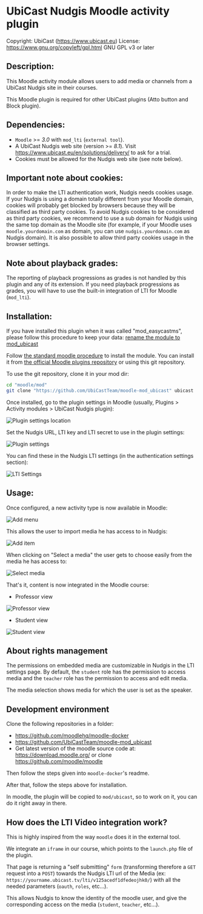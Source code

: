 UbiCast Nudgis Moodle activity plugin
=====================================

Copyright: UbiCast (https://www.ubicast.eu)
License: https://www.gnu.org/copyleft/gpl.html GNU GPL v3 or later


Description:
------------

This Moodle activity module allows users to add media or channels from a UbiCast Nudgis site in their courses.

This Moodle plugin is required for other UbiCast plugins (Atto button and Block plugin).


Dependencies:
-------------

* `Moodle` >= *3.0* with `mod_lti` (`external tool`).
* A UbiCast Nudgis web site (version >= *8.1*). Visit https://www.ubicast.eu/en/solutions/delivery/ to ask for a trial.
* Cookies must be allowed for the Nudgis web site (see note below).


Important note about cookies:
-----------------------------

In order to make the LTI authentication work, Nudgis needs cookies usage.
If your Nudgis is using a domain totally different from your Moodle domain, cookies will probably get blocked by browsers because they will be classified as third party cookies.
To avoid Nudgis cookies to be considered as third party cookies, we recommend to use a sub domain for Nudgis using the same top domain as the Moodle site (for example, if your Moodle uses `moodle.yourdomain.com` as domain, you can use `nudgis.yourdomain.com` as Nudgis domain).
It is also possible to allow third party cookies usage in the browser settings.


Note about playback grades:
---------------------------

The reporting of playback progressions as grades is not handled by this plugin and any of its extension.
If you need playback progressions as grades, you will have to use the built-in integration of LTI for Moodle (`mod_lti`).


Installation:
-------------

If you have installed this plugin when it was called "mod_easycastms", please follow this procedure to keep your data:
[rename the module to mod_ubicast](how%20to%20rename%20plugin.md)

Follow [the standard moodle procedure](https://docs.moodle.org/30/en/Installing_plugins) to install the module. You can install it from [the official Moodle plugins repository](https://moodle.org/plugins/view.php?plugin=mod_ubicast) or using this git repository.

To use the git repository, clone it in your mod dir:

```bash
cd "moodle/mod"
git clone "https://github.com/UbiCastTeam/moodle-mod_ubicast" ubicast
```

Once installed, go to the plugin settings in Moodle (usually, Plugins > Activity modules > UbiCast Nudgis plugin):

![Plugin settings location](../assets/plugin-location.png?_=1)

Set the Nudgis URL, LTI key and LTI secret to use in the plugin settings:

![Plugin settings](../assets/plugin-settings.png?_=1)

You can find these in the Nudgis LTI settings (in the authentication settings section):

![LTI Settings](../assets/lti-settings.png?_=1)


Usage:
------

Once configured, a new activity type is now available in Moodle:

![Add menu](../assets/add-menu.png?_=1)

This allows the user to import media he has access to in Nudgis:

![Add item](../assets/add-item.png?_=1)

When clicking on "Select a media" the user gets to choose easily from the media he has access to:

![Select media](../assets/select-media.png?_=1)

That's it, content is now integrated in the Moodle course:

* Professor view

![Professor view](../assets/professor-view.jpg?_=1)

* Student view

![Student view](../assets/student-view.jpg?_=1)


About rights management
-----------------------

The permissions on embedded media are customizable in Nudgis in the LTI settings page. By default, the `student` role has the permission to access media and the `teacher` role has the permission to access and edit media.

The media selection shows media for which the user is set as the speaker.


Development environment
-----------------------

Clone the following repositories in a folder:

* https://github.com/moodlehq/moodle-docker
* https://github.com/UbiCastTeam/moodle-mod_ubicast
* Get latest version of the moodle source code at: https://download.moodle.org/ or clone https://github.com/moodle/moodle

Then follow the steps given into `moodle-docker`'s readme.

After that, follow the steps above for installation.

In moodle, the plugin will be copied to `mod/ubicast`, so to work on it, you can do it right away in there.


How does the LTI Video integration work?
----------------------------------------

This is highly inspired from the way `moodle` does it in the external tool.

We integrate an `iframe` in our course, which points to the `launch.php` file of the plugin.

That page is returning a "self submitting" `form` (transforming therefore a `GET` request into a `POST`) towards the Nudgis LTI url of the Media (ex: `https://yourname.ubicast.tv/lti/v125acedf1dfedeojhk0/`) with all the needed parameters (`oauth`, `roles`, etc...).

This allows Nudgis to know the identity of the moodle user, and give the corresponding access on the media (`student`, `teacher`, etc...).
